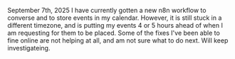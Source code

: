 September 7th, 2025
I have currently gotten a new n8n workflow to converse and to store events in my calendar. However, it is still stuck in a different timezone, and is putting my events 4 or 5 hours ahead of when I am requesting for them to be placed. Some of the fixes I've been able to fine online are 
not helping at all, and am not sure what to do next. Will keep investigateing. 
